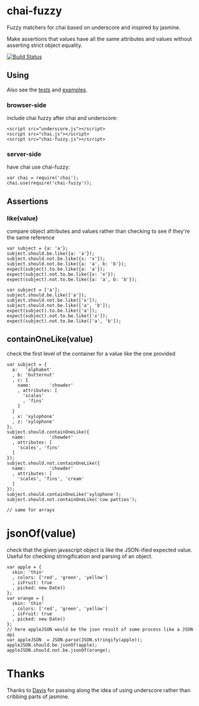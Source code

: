 # chai-fuzzy

Fuzzy matchers for chai based on underscore and inspired by jasmine.

Make assertions that values have all the same attributes and values without asserting strict object equality.

[![Build Status](https://travis-ci.org/elliotf/chai-fuzzy.png)](https://travis-ci.org/elliotf/chai-fuzzy)

## Using

Also see the [tests](https://github.com/elliotf/chai-fuzzy/tree/master/test/) and [examples](https://github.com/elliotf/chai-fuzzy/tree/master/examples/).

### browser-side

include chai fuzzy after chai and underscore:

    <script src="underscore.js"></script>
    <script src="chai.js"></script>
    <script src="chai-fuzzy.js"></script>

### server-side

have chai use chai-fuzzy:

    var chai = require('chai');
    chai.use(require('chai-fuzzy'));

## Assertions


### like(value)

compare object attributes and values rather than checking to see if they're the same reference

    var subject = {a: 'a'};
    subject.should.be.like({a: 'a'});
    subject.should.not.be.like({x: 'x'});
    subject.should.not.be.like({a: 'a', b: 'b'});
    expect(subject).to.be.like({a: 'a'});
    expect(subject).not.to.be.like({x: 'x'});
    expect(subject).not.to.be.like({a: 'a', b: 'b'});

    var subject = ['a'];
    subject.should.be.like(['a']);
    subject.should.not.be.like(['x']);
    subject.should.not.be.like(['a', 'b']);
    expect(subject).to.be.like(['a']);
    expect(subject).not.to.be.like(['x']);
    expect(subject).not.to.be.like(['a', 'b']);

## containOneLike(value)

check the first level of the container for a value like the one provided

    var subject = {
      a:   'alphabet'
      , b: 'butternut'
      , c: {
        name:       'chowder'
        , attributes: [
          'scales'
          , 'fins'
        ]
      }
      , x: 'xylophone'
      , z: 'xylophone'
    };
    subject.should.containOneLike({
      name:         'chowder'
      , attributes: [
        'scales', 'fins'
      ]
    });
    subject.should.not.containOneLike({
      name:         'chowder'
      , attributes: [
        'scales', 'fins', 'cream'
      ]
    });
    subject.should.containOneLike('xylophone');
    subject.should.not.containOneLike('cow patties');

    // same for arrays

# jsonOf(value)

check that the given javascript object is like the JSON-ified expected value.  Useful for checking stringification and parsing of an object.

    var apple = {
      skin: 'thin'
      , colors: ['red', 'green', 'yellow']
      , isFruit: true
      , picked: new Date()
    };
    var orange = {
      skin: 'thin'
      , colors: ['red', 'green', 'yellow']
      , isFruit: true
      , picked: new Date()
    };
    // here appleJSON would be the json result of some process like a JSON api
    var appleJSON  = JSON.parse(JSON.stringify(apple));
    appleJSON.should.be.jsonOf(apple);
    appleJSON.should.not.be.jsonOf(orange);

# Thanks

Thanks to [Davis](http://github.com/infews/ "Davis") for passing along the idea of using underscore rather than cribbing parts of jasmine.

